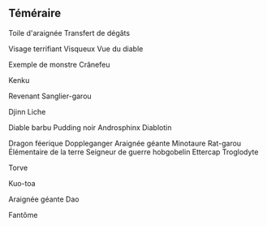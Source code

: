 ## Téméraire


Toile d'araignée
Transfert de dégâts

Visage terrifiant
Visqueux
Vue du diable

Exemple de monstre
Crânefeu

Kenku

Revenant
Sanglier-garou

Djinn
Liche

Diable barbu
Pudding noir
Androsphinx
Diablotin

Dragon féerique
Doppleganger
Araignée géante
Minotaure
Rat-garou
Élémentaire de la terre
Seigneur de guerre
hobgobelin
Ettercap
Troglodyte

Torve

Kuo-toa

Araignée géante
Dao

Fantôme